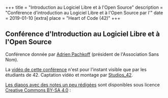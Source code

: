 +++
title = "Introduction au Logiciel Libre et à l'Open Source"
description = "Conférence d'introduction au Logiciel Libre et à l'Open Source par l'"
date = 2019-01-10
[extra]
place = "Heart of Code (42)"
+++

## Conférence d'Introduction au Logiciel Libre et à l'Open Source

Conférence donnée par [Adrien Pachkoff](https://adrien.pachkoff.com/)
(président de l'Association Sans Nom).

La [vidéo de cette conférence](https://tv.42.fr/video/wHq99D2n5opgMaLPd) n'est
pour l'instant visible que par les étudiants de 42.
Captation vidéo et montage par [Studios_42](https://studios.42.fr/).

[Les diapos avec des notes un peu
rédigées](https://slides.com/pandark/logiciel-libre-open-source-00/) sont
disponibles sous licence
[Creative Commons BY-SA 4.0](https://creativecommons.org/licenses/by-sa/4.0/deed.fr) :
